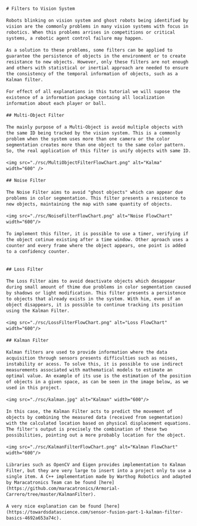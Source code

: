     # Filters to Vision System

    Robots blinking on vision system and ghost robots being identified by vision are the commonly problems in many vision systems with focus in robotics. When this problems arrises in competitions or critical systems, a robotic agent control failure may happen. 

    As a solution to these problems, some filters can be applied to guarantee the persistence of objects in the environment or to create resistance to new objects. However, only these filters are not enough and others with statistical or inertial approach are needed to ensure the consistency of the temporal information of objects, such as a Kalman filter.

    For effect of all explanations in this tutorial we will supose the existence of a information package containg all localization information about each player or ball.

    ## Multi-Object Filter

    The mainly purpose of a Multi-Object is avoid multiple objects with the same ID being tracked by the vision system. This is a commonly problem when the system uses more than one camera or the color segmentation creates more than one object to the same color pattern. So, the real application of this filter is unify objects with same ID.

    <img src="./rsc/MultiObjectFilterFlowChart.png" alt="Kalma" width="600" />

    ## Noise Filter

    The Noise Filter aims to avoid "ghost objects" which can appear due problems in color segmentation. This filter presents a resistence to new objects, maintaining the map with same quantity of objects.

    <img src="./rsc/NoiseFilterFlowChart.png" alt="Noise FlowChart" width="600"/>

    To implement this filter, it is possible to use a timer, verifying if the object cotinue existing after a time window. Other aproach uses a counter and every frame where the object appears, one point is added to a confidency counter.


    ## Loss Filter

    The Loss Filter aims to avoid deactivate objects which desappear during small amount of thime due problems in color segmentation caused by shadows or light modification. This filter presents a persistence to objects that already exists in the system. With him, even if an object disappears, it is possible to continue tracking its position using the Kalman Filter.

    <img src="./rsc/LossFilterFlowChart.png" alt="Loss FlowChart" width="600"/>

    ## Kalman Filter

    Kalman filters are used to provide information where the data acquisition through sensors presents difficulties such as noises, instability or acess. To solve this, it is possible to use indirect measurements associated with mathematical models to estimate an optimal value. An example of its use is the estimation of the position of objects in a given space, as can be seen in the image below, as we used in this project.

    <img src="./rsc/kalman.jpg" alt="Kalman" width="600"/>

    In this case, the Kalman Filter acts to predict the movement of objects by combining the measured data (received from segmentation) with the calculated location based on physical displacement equations. The filter's output is precisely the combination of these two possibilities, pointing out a more probably location for the object.

    <img src="./rsc/KalmanFilterFlowChart.png" alt="Kalman FlowChart" width="600"/>

    Libraries such as OpenCV and Eigen provides implementation to Kalman Filter, but they are very large to insert into a project only to use a single item. A C++ implementation made by Warthog Robotics and adapted by Maracatronics Team can be found [here](https://github.com/maracatronics/Armorial-Carrero/tree/master/KalmanFilter).

    A very nice explanation can be found [here](https://towardsdatascience.com/sensor-fusion-part-1-kalman-filter-basics-4692a653a74c).